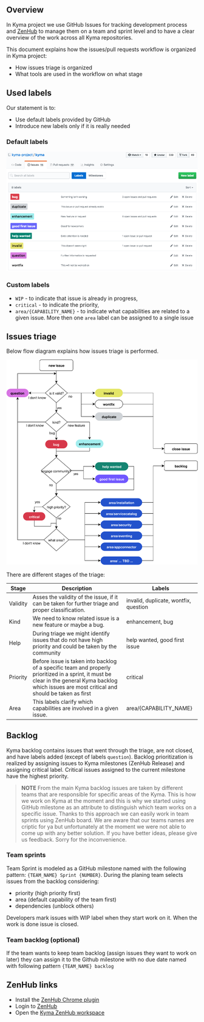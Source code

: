 ## Overview

In Kyma project we use GitHub Issues for tracking development process and [ZenHub](https://zenhub.com) to manage them on a team and sprint level and to have a clear overview of the work across all Kyma repositories. 

This document explains how the issues/pull requests workflow is organized in Kyma project:
- How issues triage is organized
- What tools are used in the workflow on what stage

## Used labels

Our statement is to:
* Use default labels provided by GitHub
* Introduce new labels only if it is really needed

### Default labels

![](assets/default_labels.png)

### Custom labels

* `WIP` - to indicate that issue is already in progress,
* `critical` - to indicate the priority,
* `area/{CAPABILITY_NAME}` - to indicate what capabilities are related to a given issue. More then one `area` label can be assigned to a single issue

## Issues triage

Below flow diagram explains how issues triage is performed. 

![](assets/kyma-triage.svg)

There are different stages of the triage:

| Stage | Description | Labels |
|--------- |----------|---------|
| Validity | Asses the validity of the issue, if it can be taken for further triage and proper classification. | invalid, duplicate, wontfix, question |
| Kind | We need to know related issue is a new feature or maybe a bug.| enhancement, bug |
| Help | During triage we might identify issues that do not have high priority and could be taken by the community | help wanted, good first issue|
| Priority | Before issue is taken into backlog of a specific team and properly prioritized in a sprint, it must be clear in the general Kyma backlog which issues are most critical and should be taken as first | critical |
| Area | This labels clarify which capabilities are involved in a given issue. | area/{CAPABILITY_NAME} |

## Backlog

Kyma backlog contains issues that went through the triage, are not closed, and have labels added (except of labels `question`). Backlog prioritization is realized by assigning issues to Kyma milestones (ZenHub Release) and assigning critical label. Critical issues assigned to the current milestone have the highest priority.

>**NOTE** From the main Kyma backlog issues are taken by different teams that are responsible for specific areas of the Kyma. This is how we work on Kyma at the moment and this is why we started using GitHub milestone as an attribute to distinguish which team works on a specific issue. Thanks to this approach we can easily work in team sprints using ZenHub board. We are aware that our teams names are criptic for ya but unfortunately at the moment we were not able to come up with any better solution. If you have better ideas, please give us feedback. Sorry for the inconvenience. 

### Team sprints
Team Sprint is modeled as a GitHub milestone named with the following pattern: `{TEAM_NAME} Sprint {NUMBER}`. During the planing team selects issues from the backlog considering:
- priority (high priority first)
- area (default capability of the team first)
- dependencies (unblock others)

Developers mark issues with WIP label when they start work on it. When the work is done issue is closed.

### Team backlog (optional)
If the team wants to keep team backlog (assign issues they want to work on later) they can assign it to the Github milestone with no due date named with following pattern `{TEAM_NAME} backlog`

## ZenHub links

* Install the [ZenHub Chrome plugin](https://chrome.google.com/webstore/detail/zenhub-for-github/ogcgkffhplmphkaahpmffcafajaocjbd)
* Login to [ZenHub](https://www.zenhub.com/)
* Open the [Kyma ZenHub workspace](https://app.zenhub.com/workspace/o/kyma-project/kyma)
